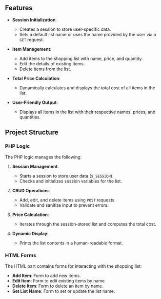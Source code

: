 ## Features

- **Session Initialization**:
  - Creates a session to store user-specific data.
  - Sets a default list name or uses the name provided by the user via a `GET` request.

- **Item Management**:
  - Add items to the shopping list with name, price, and quantity.
  - Edit the details of existing items.
  - Delete items from the list.

- **Total Price Calculation**:
  - Dynamically calculates and displays the total cost of all items in the list.

- **User-Friendly Output**:
  - Displays all items in the list with their respective names, prices, and quantities.

## Project Structure

### PHP Logic

The PHP logic manages the following:

1. **Session Management**:
   - Starts a session to store user data (`$_SESSION`).
   - Checks and initializes session variables for the list.

2. **CRUD Operations**:
   - Add, edit, and delete items using `POST` requests.
   - Validate and sanitize input to prevent errors.

3. **Price Calculation**:
   - Iterates through the session-stored list and computes the total cost.

4. **Dynamic Display**:
   - Prints the list contents in a human-readable format.

### HTML Forms

The HTML part contains forms for interacting with the shopping list:

- **Add Item**: Form to add new items.
- **Edit Item**: Form to edit existing items by name.
- **Delete Item**: Form to delete an item by name.
- **Set List Name**: Form to set or update the list name.
